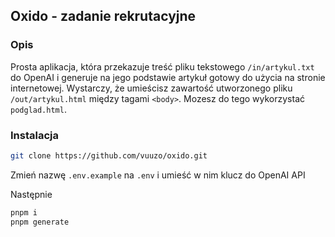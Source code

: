 ## Oxido - zadanie rekrutacyjne

### Opis

Prosta aplikacja, która przekazuje treść pliku tekstowego `/in/artykul.txt` do OpenAI i generuje na jego podstawie artykuł gotowy do użycia na stronie internetowej. Wystarczy, że umieścisz zawartość utworzonego pliku `/out/artykul.html` między tagami `<body>`. Mozesz do tego wykorzystać `podglad.html`.

### Instalacja

```bash
git clone https://github.com/vuuzo/oxido.git
```

Zmień nazwę `.env.example` na `.env` i umieść w nim klucz do OpenAI API

Następnie

```bash
pnpm i
pnpm generate
```
